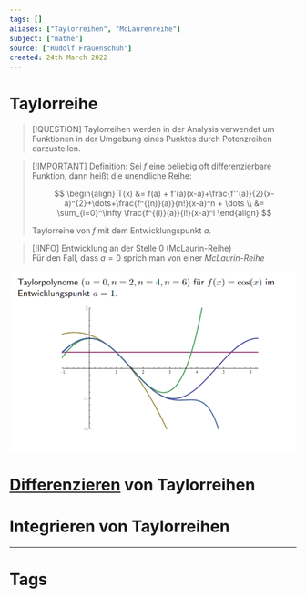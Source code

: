 ```yaml
---
tags: []
aliases: ["Taylorreihen", "McLaurenreihe"]
subject: ["mathe"]
source: ["Rudolf Frauenschuh"]
created: 24th March 2022
---
```


# Taylorreihe

> [!QUESTION] Taylorreihen werden in der Analysis verwendet um Funktionen in der Umgebung eines Punktes durch Potenzreihen darzustellen.

> [!IMPORTANT] Definition: Sei $f$ eine beliebig oft differenzierbare Funktion, dann heißt die unendliche Reihe:
>
> $$
> \begin{align}
> T(x) &= f(a) + f'(a)(x-a)+\frac{f''(a)}{2}(x-a)^{2}+\dots+\frac{f^{(n)}(a)}{n!}(x-a)^n + \dots \\
> &= \sum_{i=0}^\infty \frac{f^{(i)}(a)}{i!}(x-a)^i
> \end{align}
> $$
>
> Taylorreihe von $f$ mit dem Entwicklungspunkt $a$.

> [!INFO] Entwicklung an der Stelle 0 (McLaurin-Reihe)  
> Für den Fall, dass $a=0$ sprich man von einer *McLaurin-Reihe*

![](assets/Pasted%20image%2020231106142554.png)

# [Differenzieren](../mathe%20(3)/Differenzialrechnung.md) von Taylorreihen

# Integrieren von Taylorreihen

---

# Tags